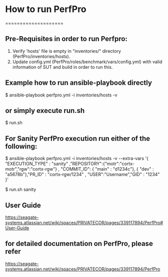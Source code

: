 # How to run PerfPro
====================

## Pre-Requisites in order to run Perfpro:
1. Verify 'hosts' file is empty in "inventories/" directory (PerfPro/inventories/hosts).  
2. Update config.yml (PerfPro/roles/benchmark/vars/config.yml) with valid information of SUT and build in order to run this.

## Example how to run ansible-playbook directly
$ ansible-playbook perfpro.yml -i inventories/hosts -v

## or simply execute run.sh
$ run.sh

## For Sanity PerfPro execution run either of the following: 
$ ansible-playbook perfpro.yml -i inventories/hosts -v --extra-vars '{ "EXECUTION_TYPE" : "sanity" ,"REPOSITORY":{"motr":"cortx-motr","rgw":"cortx-rgw"} , "COMMIT_ID": { "main" : "d1234c"}, { "dev" : "a5678b"},"PR_ID" : "cortx-rgw/1234" , "USER":"Username","GID" : "1234" }'

$ run.sh sanity 

## User Guide
https://seagate-systems.atlassian.net/wiki/spaces/PRIVATECOR/pages/339117894/PerfPro#User-Guide

## for detailed documentation on PerfPro, please refer
https://seagate-systems.atlassian.net/wiki/spaces/PRIVATECOR/pages/339117894/PerfPro
